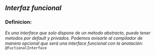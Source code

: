 ## _Interfaz funcional_

### Definicion:

_Es una interface que solo dispone de un método abstracto, puede tener metodos por default y privados._
_Podemos avisarle al compilador de manera opcional que será una interface funcional con la anotación:_
``` @FuctionalInterface  ```
